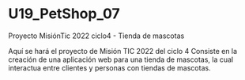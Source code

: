 # U19_PetShop_07
Proyecto MisiónTic 2022 ciclo4 - Tienda de mascotas

Aquí se hará el proyecto de Misión TIC 2022 del ciclo 4
Consiste en la creación de una aplicación web para una tienda de mascotas,
la cual interactua entre clientes y personas con tiendas de mascotas.

